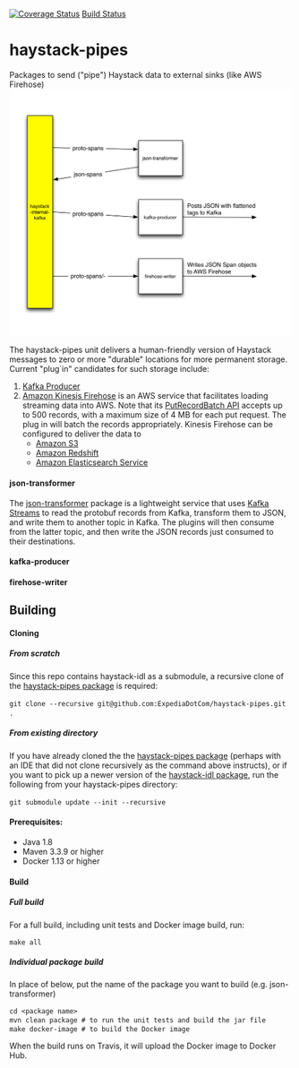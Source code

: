 [![Coverage Status](https://coveralls.io/repos/github/ExpediaDotCom/haystack-pipes/badge.svg?branch=master)](https://coveralls.io/github/ExpediaDotCom/haystack-pipes?branch=master)
[Build Status](https://travis-ci.org/ExpediaDotCom/haystack-pipes)

# haystack-pipes
Packages to send ("pipe") Haystack data to external sinks (like AWS Firehose)
![High Level Block Diagram](https://github.com/ExpediaDotCom/haystack-pipes/blob/master/documents/diagrams/haystack_pipes.png)

The haystack-pipes unit delivers a human-friendly version of Haystack messages to zero or more "durable" locations for 
more permanent storage. Current "plug`in" candidates for such storage include:
1. [Kafka Producer](https://github.com/ExpediaDotCom/haystack-pipes/tree/master/kafka-producer)
2. [Amazon Kinesis Firehose](https://aws.amazon.com/kinesis/firehose/) is an AWS service that facilitates loading 
streaming data into AWS. Note that its 
[PutRecordBatch API](http://docs.aws.amazon.com/firehose/latest/APIReference/API_PutRecordBatch.html) accepts up to
500 records, with a maximum size of 4 MB for each put request. The plug in will batch the records appropriately.
Kinesis Firehose can be configured to deliver the data to
    * [Amazon S3](https://aws.amazon.com/s3/)
    * [Amazon Redshift](https://aws.amazon.com/redshift/)
    * [Amazon Elasticsearch Service](https://aws.amazon.com/elasticsearch-service/)
    
#### json-transformer    
The [json-transformer](https://github.com/ExpediaDotCom/haystack-pipes/tree/master/json-transformer) package is a
lightweight service that uses [Kafka Streams](https://kafka.apache.org/documentation/streams/) to read the protobuf 
records from Kafka, transform them to JSON, and write them to another topic in Kafka. The plugins will then consume
from the latter topic, and then write the JSON records just consumed to their destinations.

#### kafka-producer

#### firehose-writer

## Building

#### Cloning
##### From scratch
Since this repo contains haystack-idl as a submodule, a recursive clone of the
[haystack-pipes package](https://github.com/ExpediaDotCom/haystack-pipes) is required:

```git clone --recursive git@github.com:ExpediaDotCom/haystack-pipes.git .```

##### From existing directory
If you have already cloned the the [haystack-pipes package](https://github.com/ExpediaDotCom/haystack-pipes) (perhaps
with an IDE that did not clone recursively as the command above instructs), or if you want to pick up a newer version of
the [haystack-idl package](https://github.com/ExpediaDotCom/haystack-idl), run the following from your haystack-pipes
directory:

```git submodule update --init --recursive```

#### Prerequisites: 

* Java 1.8
* Maven 3.3.9 or higher
* Docker 1.13 or higher

#### Build

##### Full build
For a full build, including unit tests and Docker image build, run:

```
make all
```
##### Individual package build
In place of <package name> below, put the name of the package you want to build (e.g. json-transformer)

```
cd <package name>
mvn clean package # to run the unit tests and build the jar file
make docker-image # to build the Docker image
```
When the build runs on Travis, it will upload the Docker image to Docker Hub.
